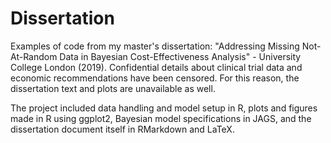 # Dissertation
Examples of code from my master's dissertation: "Addressing Missing Not-At-Random Data in Bayesian Cost-Effectiveness Analysis" - University College London (2019). Confidential details about clinical trial data and economic recommendations have been censored. For this reason, the dissertation text and plots are unavailable as well.

The project included data handling and model setup in R, plots and figures made in R using ggplot2, Bayesian model specifications in JAGS, and the dissertation document itself in RMarkdown and LaTeX.
